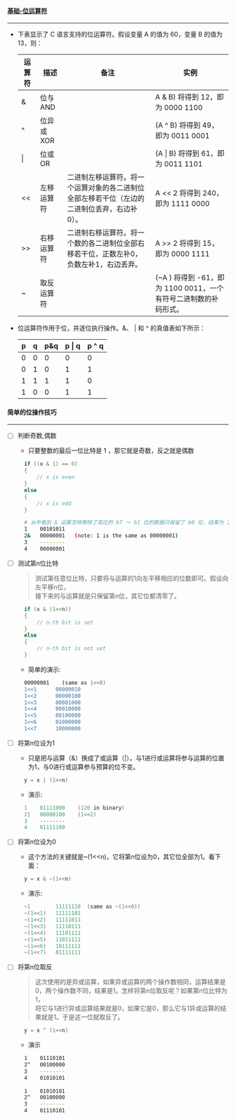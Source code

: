 #### [基础-位运算符](https://www.runoob.com/cprogramming/c-operators.html)
----------------------------------------------------------------------------------------------------

- 下表显示了 C 语言支持的位运算符。假设变量 A 的值为 60，变量 B 的值为 13，则：

  |运算符|	描述 | 备注	|实例|
  | --- | --- | --- | --- |
  |&|位与 AND ||A & B) 将得到 12，即为 0000 1100|
  |^|位异或 XOR ||(A ^ B) 将得到 49，即为 0011 0001|
  |&#124;|位或 OR ||(A &#124; B) 将得到 61，即为 0011 1101|
  |<<|左移运算符|二进制左移运算符。将一个运算对象的各二进制位全部左移若干位（左边的二进制位丢弃，右边补0）。|A << 2 将得到 240，即为 1111 0000|
  |>>|右移运算符|二进制右移运算符。将一个数的各二进制位全部右移若干位，正数左补0，负数左补1，右边丢弃。|A >> 2 将得到 15，即为 0000 1111|
  |~|取反运算符||(~A ) 将得到 -61，即为 1100 0011，一个有符号二进制数的补码形式。|
  
 - 位运算符作用于位，并逐位执行操作。&、 | 和 ^ 的真值表如下所示：

    | p | q |p&q|p &#124; q|p ^ q|
    | --- | --- | --- | --- | --- |
    | 0 | 0 | 0 | 0   | 0 |
    | 0 | 1 | 0 | 1   | 1 |
    | 1 | 1 | 1 | 1   | 0 |
    | 1 | 0 | 0 | 1   | 1 |
    
#### 简单的位操作技巧
--------------------------------------------------------------------------------------------------------
- [ ] 判断奇数,偶数
  - 只要整数的最后一位比特是 1 ，那它就是奇数，反之就是偶数
  ```C++
    if ((x & 1) == 0)
    {
        // x is even
    }
    else
    {
        // x is odd
    }
  ```
  ```bash
    # 从中看到 & 运算怎样擦除了高位的 b7 ～ b1 位的数据只保留了 b0 位，结果为 1，因此知道 43 是奇数。
    1    00101011
    2&   00000001   (note: 1 is the same as 00000001)
    3    --------
    4    00000001
  ```
  
- [ ] 测试第n位比特
  > 测试第任意位比特，只要将与运算的1向左平移相应的位数即可。假设向左平移n位，<br>
  > 接下来的与运算就是只保留第n位，其它位都清零了。
  ```C++
    if (x & (1<<n))
    {
        // n-th bit is set
    }
    else
    {
        // n-th bit is not set
    }
  ```
  - 简单的演示:
  ```bash
    00000001    (same as 1<<0)
    1<<1      00000010
    1<<2      00000100
    1<<3      00001000
    1<<4      00010000
    1<<5      00100000
    1<<6      01000000
    1<<7      10000000
  ```
  
- [ ] 将第n位设为1
  - 只是把与运算（&）换成了或运算（|）。与1进行或运算将参与运算的位置为1，与0进行或运算参与预算的位不变。
  ```C++
    y = x | (1<<n)
  ```
  - 演示:
  ```C++
    1    01111000    (120 in binary)
    2|   00000100    (1<<2)
    3    --------
    4    01111100
  ```
  
- [ ] 将第n位设为0
  - 这个方法的关键就是~(1<<n)，它将第n位设为0，其它位全部为1。看下面：
  ```C++
    y = x & ~(1<<n)
  ```
  - 演示:
  ```C++
    ~1        11111110  (same as ~(1<<0))
    ~(1<<1)   11111101
    ~(1<<2)   11111011
    ~(1<<3)   11110111
    ~(1<<4)   11101111
    ~(1<<5)   11011111
    ~(1<<6)   10111111
    ~(1<<7)   01111111
  ```
  
- [ ] 将第n位取反
  > 这次使用的是异或运算，如果异或运算的两个操作数相同，运算结果是0，两个操作数不同，结果是1。怎样将第n位取反呢？如果第n位比特为1，<br>
  > 将它与1进行异或运算结果就是0，如果它是0，那么它与1异或运算的结果就是1。于是这一位就取反了。
  ```C++
    y = x ^ (1<<n)
  ```
  - 演示
  ```bash
    1    01110101
    2^   00100000
    3    --------
    4    01010101
    
    1    01010101
    2^   00100000
    3    --------
    4    01110101
  ```
